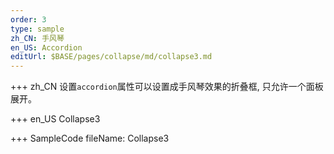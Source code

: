 ```yaml
---
order: 3
type: sample
zh_CN: 手风琴
en_US: Accordion
editUrl: $BASE/pages/collapse/md/collapse3.md
---
```


+++ zh_CN
设置<Code>accordion</Code>属性可以设置成手风琴效果的折叠框, 只允许一个面板展开。

+++ en_US
Collapse3

+++ SampleCode
fileName: Collapse3
